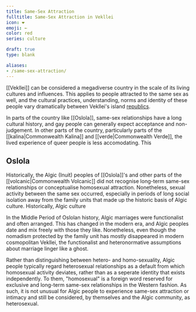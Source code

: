 ```yaml
---
title: Same-Sex Attraction
fulltitle: Same-Sex Attraction in Vekllei
icon: ❤️
emoji: ←
color: red
series: culture

draft: true
type: blank

aliases:
- /same-sex-attraction/
---
```

[[Vekllei]] can be considered a megadiverse country in the scale of its living cultures and influences. This applies to people attracted to the same sex as well, and the cultural practices, understanding, norms and identity of these people vary dramatically between Vekllei's island [republics](/republics/).

In parts of the country like [[Oslola]], same-sex relationships have a long cultural history, and gay people can generally expect acceptance and non-judgement. In other parts of the country, particularly parts of the [[kalina|Commonwealth Kalina]] and [[verde|Commonwealth Verde]], the lived experience of queer people is less accomodating. This

## Oslola

Historically, the Algic (Inuit) peoples of [[Oslola]]'s and other parts of the [[volcanic|Commonwealth Volcanic]] did not recognise long-term same-sex relationships or conceptualise homosexual attraction. Nonetheless, sexual activity between the same sex occurred, especially in periods of long social isolation away from the family units that made up the historic basis of Algic culture. Historically, Algic culture

In the Middle Period of Oslolan history, Algic marriages were functionalist and often arranged. This has changed in the modern era, and Algic peoples date and mix freely with those they like. Nonetheless, even though the nomadism protected by the family unit has mostly disappeared in modern cosmopolitan Vekllei, the functionalist and heteronormative assumptions about marriage linger like a ghost.

Rather than distinguishing between hetero- and homo-sexuality, Algic people typically regard heterosexual relationships as a default from which homosexual activity deviates, rather than as a seperate identity that exists independently. To them, "homosexual" is a foreign word reserved for exclusive and long-term same-sex relationships in the Western fashion. As such, it is not unusual for Algic people to experience same-sex attraction or intimacy and still be considered, by themselves and the Algic community, as heterosexual.

